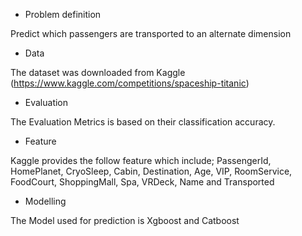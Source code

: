 * Problem definition

Predict which passengers are transported to an alternate dimension


*  Data

The dataset was downloaded from Kaggle (https://www.kaggle.com/competitions/spaceship-titanic)

*  Evaluation

The Evaluation Metrics is based on their classification accuracy.

* Feature 

Kaggle provides  the follow feature which include; PassengerId, HomePlanet, CryoSleep, Cabin, Destination, Age, VIP, RoomService, FoodCourt, ShoppingMall, Spa, VRDeck, Name and Transported

* Modelling

The Model used for prediction is Xgboost and Catboost

  
